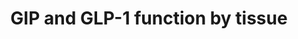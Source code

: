 ---
annotations:
- id: CL:0002563
  parent: animal cell
  type: Cell Type Ontology
  value: intestinal epithelial cell
- id: CL:0000169
  parent: native cell
  type: Cell Type Ontology
  value: type B pancreatic cell
- id: CL:0000540
  parent: animal cell
  type: Cell Type Ontology
  value: neuron
authors:
- Eweitz
citedin: ''
communities: []
description: Functions of GIP and GLP-1, two agonists of which are found in the weight-loss
  drug tirzepatide (a.k.a. Mounjaro).  "Pancreatic and exopancreatic function of glucose‐dependent
  insulinotropic polypepide (GIP) and glucagon‐like peptide (GLP)‐1. GIP acts directly
  on the endocrine pancreas, bone, fat, gastrointestinal (GI) tract and brain. GLP‐1
  acts directly on the endocrine pancreas, gastrointestinal tract, heart and brain."  From
  Figure 2 in https://pmc.ncbi.nlm.nih.gov/articles/PMC4020673/.
last-edited: 2025-01-17
ndex: null
organisms:
- Homo sapiens
redirect_from:
- /index.php/Pathway:WP5509
- /instance/WP5509
- /instance/WP5509_r136282
revision: r136282
schema-jsonld:
- '@context': https://schema.org/
  '@id': https://wikipathways.github.io/pathways/WP5509.html
  '@type': Dataset
  creator:
    '@type': Organization
    name: WikiPathways
  description: Functions of GIP and GLP-1, two agonists of which are found in the
    weight-loss drug tirzepatide (a.k.a. Mounjaro).  "Pancreatic and exopancreatic
    function of glucose‐dependent insulinotropic polypepide (GIP) and glucagon‐like
    peptide (GLP)‐1. GIP acts directly on the endocrine pancreas, bone, fat, gastrointestinal
    (GI) tract and brain. GLP‐1 acts directly on the endocrine pancreas, gastrointestinal
    tract, heart and brain."  From Figure 2 in https://pmc.ncbi.nlm.nih.gov/articles/PMC4020673/.
  keywords:
  - GCG
  - GIP
  - GLP-1
  - Glucagon
  - Insulin
  license: CC0
  name: GIP and GLP-1 function by tissue
seo: CreativeWork
title: GIP and GLP-1 function by tissue
wpid: WP5509
---